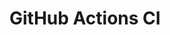 # GitHub Actions CI

















































































































































































































































































































































































































































































































































































































































































































































































































































































































































































































































































































































































































































































